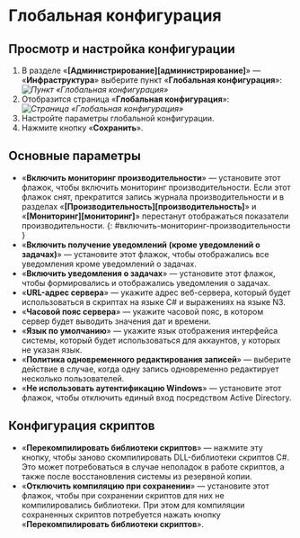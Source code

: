 # Глобальная конфигурация

## Просмотр и настройка конфигурации

1. В разделе «**[Администрирование][администрирование]**» — «**Инфраструктура**» выберите пункт «**Глобальная конфигурация**»:
*![Пункт «Глобальная конфигурация»](global_configuration.png)*
2. Отобразится страница «**Глобальная конфигурация**»:
*![Страница «Глобальная конфигурация»](global_configuration_page.png)*
3. Настройте параметры глобальной конфигурации.
4. Нажмите кнопку «**Сохранить**».

## Основные параметры

* «**Включить мониторинг производительности**» — установите этот флажок, чтобы включить мониторинг производительности. Если этот флажок снят, прекратится запись журнала производительности и в разделах «**[Производительность][производительность]**» и «**[Мониторинг][мониторинг]**» перестанут отображаться показатели производительности.
{: #включить-мониторинг-производительности }
* «**Включить получение уведомлений (кроме уведомлений о задачах)**» — установите этот флажок, чтобы отображались все уведомления кроме уведомлений о задачах.
* «**Включить уведомления о задачах**» — установите этот флажок, чтобы формировались и отображались уведомления о задачах.
* «**URL-адрес сервера**» — укажите адрес веб-сервера, который будет использоваться в скриптах на языке C# и выражениях на языке N3.
* «**Часовой пояс сервера**» — укажите часовой пояс, в котором сервер будет выводить значения дат и времени.
* «**Язык по умолчанию**» — укажите язык отображения интерфейса системы, который будет использоваться для аккаунтов, у которых не указан язык.
* «**Политика одновременного редактирования записей**» — выберите действие в случае, когда одну запись одновременно редактирует несколько пользователей.
* «**Не использовать аутентификацию Windows**» — установите этот флажок, чтобы отключить единый вход посредством Active Directory.

## Конфигурация скриптов

* «**Перекомпилировать библиотеки скриптов**» — нажмите эту кнопку, чтобы заново скомпилировать DLL-библиотеки скриптов C#. Это может потребоваться в случае неполадок в работе скриптов, а также после восстановления системы из резервной копии.
* «**Отключить компиляцию при сохранении**» — установите этот флажок, чтобы при сохранении скриптов для них не компилировались библиотеки. При этом для компиляции сохраненных скриптов потребуется нажать кнопку «**Перекомпилировать библиотеки скриптов**».
